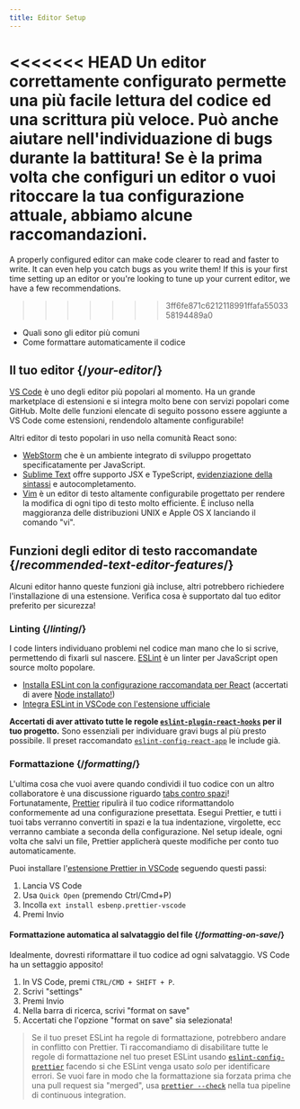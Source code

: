 ```yaml
---
title: Editor Setup
---
```


<Intro>

<<<<<<< HEAD
Un editor correttamente configurato permette una più facile lettura del codice ed una scrittura più veloce. Può anche aiutare nell'individuazione di bugs durante la battitura! Se è la prima volta che configuri un editor o vuoi ritoccare la tua configurazione attuale, abbiamo alcune raccomandazioni.
=======
A properly configured editor can make code clearer to read and faster to write. It can even help you catch bugs as you write them! If this is your first time setting up an editor or you're looking to tune up your current editor, we have a few recommendations.
>>>>>>> 3ff6fe871c6212118991ffafa5503358194489a0

</Intro>

<YouWillLearn>

* Quali sono gli editor più comuni
* Come formattare automaticamente il codice

</YouWillLearn>

## Il tuo editor {/*your-editor*/}

[VS Code](https://code.visualstudio.com/) è uno degli editor più popolari al momento. Ha un grande marketplace di estensioni e si integra molto bene con servizi popolari come GitHub. Molte delle funzioni elencate di seguito possono essere aggiunte a VS Code come estensioni, rendendolo altamente configurabile!

Altri editor di testo popolari in uso nella comunità React sono:

* [WebStorm](https://www.jetbrains.com/webstorm/) che è un ambiente integrato di sviluppo progettato specificatamente per JavaScript.
* [Sublime Text](https://www.sublimetext.com/) offre supporto JSX e TypeScript, [evidenziazione della sintassi](https://stackoverflow.com/a/70960574/458193) e autocompletamento.
* [Vim](https://www.vim.org/) è un editor di testo altamente configurabile progettato per rendere la modifica di ogni tipo di testo molto efficiente. É incluso nella maggioranza delle distribuzioni UNIX e Apple OS X lanciando il comando "vi".

## Funzioni degli editor di testo raccomandate {/*recommended-text-editor-features*/}

Alcuni editor hanno queste funzioni già incluse, altri potrebbero richiedere l'installazione di una estensione. Verifica cosa è supportato dal tuo editor preferito per sicurezza!

### Linting {/*linting*/}

I code linters individuano problemi nel codice man mano che lo si scrive, permettendo di fixarli sul nascere. [ESLint](https://eslint.org/) è un linter per JavaScript open source molto popolare.

* [Installa ESLint con la configurazione raccomandata per React](https://www.npmjs.com/package/eslint-config-react-app) (accertati di avere [Node installato!](https://nodejs.org/en/download/current/))
* [Integra ESLint in VSCode con l'estensione ufficiale](https://marketplace.visualstudio.com/items?itemName=dbaeumer.vscode-eslint)

**Accertati di aver attivato tutte le regole [`eslint-plugin-react-hooks`](https://www.npmjs.com/package/eslint-plugin-react-hooks) per il tuo progetto.** Sono essenziali per individuare gravi bugs al più presto possibile. Il preset raccomandato [`eslint-config-react-app`](https://www.npmjs.com/package/eslint-config-react-app) le include già.

### Formattazione {/*formatting*/}

L'ultima cosa che vuoi avere quando condividi il tuo codice con un altro collaboratore è una discussione riguardo [tabs contro spazi](https://www.google.com/search?q=tabs+vs+spaces)! Fortunatamente, [Prettier](https://prettier.io/) ripulirà il tuo codice riformattandolo conformemente ad una configurazione presettata. Esegui Prettier, e tutti i tuoi tabs verranno convertiti in spazi e la tua indentazione, virgolette, ecc verranno cambiate a seconda della configurazione. Nel setup ideale, ogni volta che salvi un file, Prettier applicherà queste modifiche per conto tuo automaticamente.

Puoi installare l'[estensione Prettier in VSCode](https://marketplace.visualstudio.com/items?itemName=esbenp.prettier-vscode) seguendo questi passi:

1. Lancia VS Code
2. Usa `Quick Open` (premendo Ctrl/Cmd+P)
3. Incolla `ext install esbenp.prettier-vscode`
4. Premi Invio

#### Formattazione automatica al salvataggio del file {/*formatting-on-save*/}

Idealmente, dovresti riformattare il tuo codice ad ogni salvataggio. VS Code ha un settaggio apposito!

1. In VS Code, premi `CTRL/CMD + SHIFT + P`.
2. Scrivi "settings"
3. Premi Invio
4. Nella barra di ricerca, scrivi "format on save"
5. Accertati che l'opzione "format on save" sia selezionata!

> Se il tuo preset ESLint ha regole di formattazione, potrebbero andare in conflitto con Prettier. Ti raccomandiamo di disabilitare tutte le regole di formattazione nel tuo preset ESLint usando [`eslint-config-prettier`](https://github.com/prettier/eslint-config-prettier) facendo si che ESLint venga usato *solo* per identificare errori. Se vuoi fare in modo che la formattazione sia forzata prima che una pull request sia "merged", usa [`prettier --check`](https://prettier.io/docs/en/cli.html#--check) nella tua pipeline di continuous integration.
